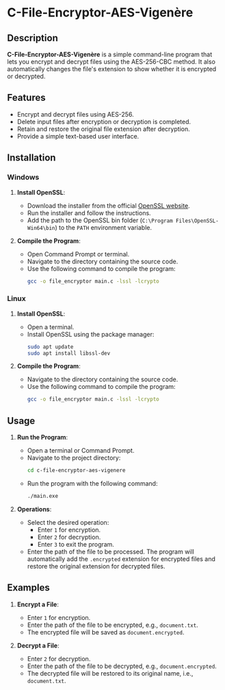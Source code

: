 # C-File-Encryptor-AES-Vigenère

## Description

**C-File-Encryptor-AES-Vigenère** is a simple command-line program that lets you encrypt and decrypt files using the AES-256-CBC method. It also automatically changes the file's extension to show whether it is encrypted or decrypted.

## Features

- Encrypt and decrypt files using AES-256.
- Delete input files after encryption or decryption is completed.
- Retain and restore the original file extension after decryption.
- Provide a simple text-based user interface.

## Installation

### Windows

1. **Install OpenSSL**:
   - Download the installer from the official [OpenSSL website](https://slproweb.com/products/Win32OpenSSL.html).
   - Run the installer and follow the instructions.
   - Add the path to the OpenSSL bin folder (`C:\Program Files\OpenSSL-Win64\bin`) to the `PATH` environment variable.

2. **Compile the Program**:
   - Open Command Prompt or terminal.
   - Navigate to the directory containing the source code.
   - Use the following command to compile the program:
     ```sh
     gcc -o file_encryptor main.c -lssl -lcrypto
     ```

### Linux

1. **Install OpenSSL**:
   - Open a terminal.
   - Install OpenSSL using the package manager:
     ```sh
     sudo apt update
     sudo apt install libssl-dev
     ```

2. **Compile the Program**:
   - Navigate to the directory containing the source code.
   - Use the following command to compile the program:
     ```sh
     gcc -o file_encryptor main.c -lssl -lcrypto
     ```

## Usage

1. **Run the Program**:
   - Open a terminal or Command Prompt.
   - Navigate to the project directory:
     ```sh
     cd c-file-encryptor-aes-vigenere
     ```
   - Run the program with the following command:
     ```sh
     ./main.exe
     ```

2. **Operations**:
   - Select the desired operation:
     - Enter `1` for encryption.
     - Enter `2` for decryption.
     - Enter `3` to exit the program.
   - Enter the path of the file to be processed. The program will automatically add the `.encrypted` extension for encrypted files and restore the original extension for decrypted files.

## Examples

1. **Encrypt a File**:
   - Enter `1` for encryption.
   - Enter the path of the file to be encrypted, e.g., `document.txt`.
   - The encrypted file will be saved as `document.encrypted`.

2. **Decrypt a File**:
   - Enter `2` for decryption.
   - Enter the path of the file to be decrypted, e.g., `document.encrypted`.
   - The decrypted file will be restored to its original name, i.e., `document.txt`.

